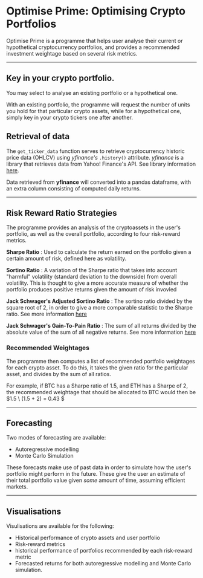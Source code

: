 # Optimise Prime: Optimising Crypto Portfolios

Optimise Prime is a programme that helps user analyse their current or hypothetical cryptocurrency portfolios, and provides a recommended investment weightage based on several risk metrics. 

---

## Key in your crypto portfolio.

You may select to analyse an existing portfolio or a hypothetical one.

With an existing portfolio, the programme will request the number of units you hold for that particular crypto assets, while for a hypothetical one, simply key in your crypto tickers one after another.


## Retrieval of data


The `get_ticker_data` function serves to retrieve cryptocurrency historic price data (OHLCV) using *yfinance's* `.history()` attribute.
*yfinance* is a library that retrieves data from Yahoo! Finance's API. See library information [here](https://pypi.org/project/yfinance/).

Data retrieved from **yfinance** will converted into a pandas dataframe, with an extra column consisting of computed daily returns.

---

## Risk Reward Ratio Strategies

The programme provides an analysis of the cryptoassets in the user's portfolio, as well as the overall portfolio, according to four risk-reward metrics.

**Sharpe Ratio** : Used to calculate the return earned on the portfolio given a certain amount of risk, defined here as volatility.

**Sortino Ratio** : A variation of the Sharpe ratio that takes into account "harmful" volatility (standard deviation to the downside) from overall volatility. This is thought to give a more accurate measure of whether the portfolio produces positive returns given the amount of risk invovled

**Jack Schwager's Adjusted Sortino Ratio** : The sortino ratio divided by the square root of 2, in order to give a more comparable statistic to the Sharpe ratio. See more information [here](https://jackschwager.com/market-wizards-search-part-2-the-performance-statistics-i-use/)

**Jack Schwager's Gain-To-Pain Ratio** : The sum of all returns divided by the absolute value of the sum of all negative returns. See more information [here](https://jackschwager.com/market-wizards-search-part-2-the-performance-statistics-i-use/)


### **Recommended Weightages**
The programme then computes a list of recommended portfolio weightages for each crypto asset. To do this, it takes the given ratio for the particular asset, and divides by the sum of all ratios. 

For example, if BTC has a Sharpe ratio of 1.5, and ETH has a Sharpe of 2, the recommended weightage that should be allocated to BTC would then be $1.5 \ (1.5 + 2) = 0.43 $

---

## Forecasting

Two modes of forecasting are available:
* Autoregressive modelling
* Monte Carlo Simulation

These forecasts make use of past data in order to simulate how the user's portfolio might perform in the future. These give the user an estimate of their total portfolio value given *some* amount of time, assuming efficient markets.

---

## Visualisations

Visulisations are available for the following:
* Historical performance of crypto assets and user portfolio
* Risk-reward metrics
* historical performance of portfolios recommended by each risk-reward metric
* Forecasted returns for both autoregressive modelling and Monte Carlo simulation.



